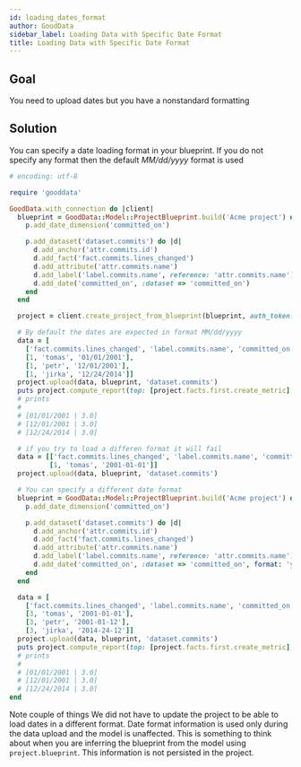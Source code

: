 ```yaml
---
id: loading_dates_format
author: GoodData
sidebar_label: Loading Data with Specific Date Format
title: Loading Data with Specific Date Format
---
```


Goal
-------

You need to upload dates but you have a nonstandard formatting

Solution
--------

You can specify a date loading format in your blueprint. If you do not
specify any format then the default *MM/dd/yyyy* format is used


```ruby
# encoding: utf-8

require 'gooddata'

GoodData.with_connection do |client|
  blueprint = GoodData::Model::ProjectBlueprint.build('Acme project') do |p|
    p.add_date_dimension('committed_on')

    p.add_dataset('dataset.commits') do |d|
      d.add_anchor('attr.commits.id')
      d.add_fact('fact.commits.lines_changed')
  	  d.add_attribute('attr.commits.name')
      d.add_label('label.commits.name', reference: 'attr.commits.name')
      d.add_date('committed_on', :dataset => 'committed_on')
    end
  end

  project = client.create_project_from_blueprint(blueprint, auth_token: 'token')

  # By default the dates are expected in format MM/dd/yyyy
  data = [
    ['fact.commits.lines_changed', 'label.commits.name', 'committed_on'],
    [1, 'tomas', '01/01/2001'],
    [1, 'petr', '12/01/2001'],
    [1, 'jirka', '12/24/2014']]
  project.upload(data, blueprint, 'dataset.commits')
  puts project.compute_report(top: [project.facts.first.create_metric], left: ['committed_on.date'])
  # prints
  #
  # [01/01/2001 | 3.0]
  # [12/01/2001 | 3.0]
  # [12/24/2014 | 3.0]

  # if you try to load a differen format it will fail
  data = [['fact.commits.lines_changed', 'label.commits.name', 'committed_on'],
          [1, 'tomas', '2001-01-01']]
  project.upload(data, blueprint, 'dataset.commits')

  # You can specify a different date format
  blueprint = GoodData::Model::ProjectBlueprint.build('Acme project') do |p|
    p.add_date_dimension('committed_on')

    p.add_dataset('dataset.commits') do |d|
      d.add_anchor('attr.commits.id')
      d.add_fact('fact.commits.lines_changed')
  	  d.add_attribute('attr.commits.name')
      d.add_label('label.commits.name', reference: 'attr.commits.name')
      d.add_date('committed_on', :dataset => 'committed_on', format: 'yyyy-dd-MM')
    end
  end

  data = [
    ['fact.commits.lines_changed', 'label.commits.name', 'committed_on'],
    [3, 'tomas', '2001-01-01'],
    [3, 'petr', '2001-01-12'],
    [3, 'jirka', '2014-24-12']]
  project.upload(data, blueprint, 'dataset.commits')
  puts project.compute_report(top: [project.facts.first.create_metric], left: ['committed_on.date'])
  # prints
  #
  # [01/01/2001 | 3.0]
  # [12/01/2001 | 3.0]
  # [12/24/2014 | 3.0]
end  
```

Note couple of things We did not have to update the project to be able
to load dates in a different format. Date format information is used
only during the data upload and the model is unaffected. This is
something to think about when you are inferring the blueprint from the
model using `project.blueprint`. This information is not persisted in
the project.
